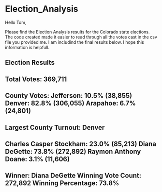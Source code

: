 # Election_Analysis

Hello Tom, 

Please find the Election Analysis results for the Colorado state elections. The code created made it easier to read through all the votes cast in the csv file you provided me. I am includind the final results below. I hope this information is helpfull.

Election Results
----------------------------
Total Votes: 369,711
----------------------------

County Votes:
Jefferson: 10.5% (38,855)
Denver: 82.8% (306,055)
Arapahoe: 6.7% (24,801)
----------------------------
Largest County Turnout: Denver
----------------------------
Charles Casper Stockham: 23.0% (85,213)
Diana DeGette: 73.8% (272,892)
Raymon Anthony Doane: 3.1% (11,606)
----------------------------
Winner: Diana DeGette
Winning Vote Count: 272,892
Winning Percentage: 73.8%
----------------------------

